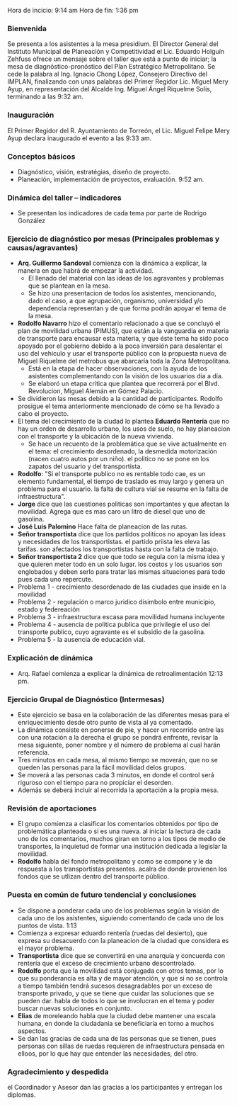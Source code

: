 Hora de incicio: 9:14 am
Hora de fin: 1:36 pm

### Bienvenida

Se presenta a los asistentes a la mesa presidium. El Director General del Instituto Municipal de Planeación y Competitividad el Lic. Eduardo Holguín Zehfuss ofrece un mensaje sobre el taller que está a punto de iniciar; la mesa de diagnóstico-pronóstico del Plan Estratégico Metropolitano. Se cede la palabra al Ing. Ignacio Chong López, Consejero Directivo del IMPLAN, finalizando con unas palabras del Primer Regidor Lic. Miguel Mery Ayup, en representación del Alcalde Ing. Miguel Ángel Riquelme Solís, terminando a las 9:32 am.

### Inauguración

El Primer Regidor del R. Ayuntamiento de Torreón, el Lic. Miguel Felipe Mery Ayup declara inaugurado el evento a las 9:33 am.

### Conceptos básicos

* Diagnóstico, visión, estratégias, diseño de proyecto.
* Planeación, implementación de proyectos, evaluación. 9:52 am.

### Dinámica del taller – indicadores

* Se presentan los indicadores de cada tema por parte de Rodrigo González

### Ejercicio de diagnóstico por mesas (Principales problemas y causas/agravantes)

* **Arq. Guillermo Sandoval** comienza con la dinámica a explicar, la manera en que habrá de empezar la actividad.
    * El llenado del material con las ideas de los agravantes y problemas que se plantean en la mesa.
    * Se hizo una presentacion de todos los asistentes, mencionando, dado el caso, a que agrupación, organismo, universidad y/o dependencia representan y de que forma podrán apoyar el tema de la mesa.
* **Rodolfo Navarro** hizo el comentario relacionado a que se concluyó el plan de movilidad urbana (PIMUS), que están a la vanguardia en materia de transporte para encausar esta materia, y que éste tema ha sido poco apoyado por el gobierno debido a la poca inversión para desalentar el uso del vehiculo y usar el transporte público con la propuesta nueva de Miguel Riquelme del metrobus que abarcaría toda la Zona Metropolitana.
    * Está en la etapa de hacer observaciones, con la ayuda de los asistentes complementando con la visión de los usuarios día a día.
    * Se elaboró un etapa crítica que plantea que recorrerá por el Blvd. Revolucion, Miguel Alemán en Gómez Palacio.
* Se dividieron las mesas debido a la cantidad de participantes. Rodolfo prosigue el tema anteriormente mencionado de cómo se ha llevado a cabo el proyecto.
* El tema del crecimiento de la ciudad lo plantea **Eduardo Rentería** que no hay un orden de desarrollo urbano, los usos de suelo, no hay planeacion con el transporte y la ubicación de la nueva vivienda.
    * Se hace un recuento de la problemática que se vive actualmente en el tema: el crecimiento desordenado, la desmedida motorización (nacen cuatro autos por un niño). el politico no se pone en los zapatos del usuario y del transportista.
* **Rodolfo**: "Si el transporte publico no es rentable todo cae, es un elemento fundamental, el  tiempo de traslado es muy largo y genera un problema para el usuario. la falta de cultura vial se resume en la falta de infraestructura".
* **Jorge** dice que las cuestiones politicas son importantes y que afectan la movilidad. Agrega que es mas caro un litro de diesel que uno de gasolina.
* **José Luis Palomino** Hace falta de planeacion de las rutas.
* **Señor transportista** dice que los partidos politicos no apoyan las ideas y necesidades de los transportistas.  el partido priista les eleva las tarifas. son afectados los transportistas hasta con la falta de trabajo.
* **Señor transportista 2** dice que  que todo se regula con la misma idea y que quieren meter todo en un solo lugar. los costos y los usuarios son englobados y deben serlo para tratar las mismas situaciones para todo pues cada uno repercute.
* Problema 1 - crecimiento desordenado de las ciudades que inside en la movilidad
* Problema 2 - regulación  o marco juridico disimbolo entre municipio, estado y federeación
* Problema 3 - infraestructura escasa  para movilidad humana incluyente
* Problema 4 - ausencia de politica publica que privilegie el uso del transporte publico, cuyo agravante es el subsidio de la gasolina.
* Problema 5 - la ausencia de educación vial.

### Explicación de dinámica

* Arq. Rafael comienza a explicar la dinámica de retroalimentación 12:13 pm.

### Ejercicio Grupal de Diagnóstico (Intermesas)

* Este ejercicio se basa en la  colaboración  de las diferentes mesas para el enriquecimiento desde otro punto de vista al ya comentado.
* La dinámica consiste en ponerse de pie, y hacer un recorrido entre las  con una rotación a la derecha el grupo se pondrá enfrente, revisar la mesa siguiente, poner nombre y el número de problema al cual harán referencia.
* Tres minutos en cada mesa, al mismo tiempo se moverán, que no se queden las personas para la fácil movilidad delos grupos.
* Se moverá a las personas cada 3 minutos, en donde el control será riguroso con el tiempo para no propiciar el desorden.
* Además se deberá incluir al recorrida la aportación a la propia mesa.

### Revisión de aportaciones

* El grupo comienza a clasificar los comentarios obtenidos por tipo de problemática planteada o si es una nueva. al iniciar la lectura de cada uno de los comentarios, muchos giran en torno a los tipos de medio de transportes, la inquietud de formar una institución dedicada a legislar la movilidad.
* **Rodolfo** habla del fondo metropolitano y como se compone y le da respuesta a los transportistas  presentes. acalra de donde provienen los fondos que se utlizan dentro del transporte público.


### Puesta en común de futuro tendencial y conclusiones

* Se dispone a ponderar cada uno de los problemas según la visión de cada uno de los asistentes, siguiendo comentando de cada uno de los puntos de vista.
1:13
* Comienza a expresar eduardo rentería (ruedas del desierto),  que expresa su desacuerdo con la planeacion de la ciudad que considera es el mayor problema.
* **Transportista** dice que se convertirá en una anarquía y concuerda con rentería que el exceso de crecimiento urbano descontrolado.
* **Rodolfo** porta que la movilidad está conjugada con otros temas, por lo que su ponderancia es alta y de mayor atención, y que si no se controla a tiempo también tendrá sucesos desagradables por un exceso de transporte privado, y que se tiene que cuidar las soluciones que se pueden dar. habla de todos lo que se involucran en el tema y poder buscar nuevas soluciones en conjunto.
* **Elias** de moreleando habla que la ciudad debe mantener una escala humana, en donde la ciudadanía se beneficiaría en torno a muchos  aspectos.
* Se dan las gracias de cada una de las personas que se tienen, pues personas con sillas de ruedas requieren de infraestructura pensada en elloos, por lo que hay que entender las necesidades, del otro.

### Agradecimiento y despedida 

el Coordinador y Asesor dan las gracias a los participantes y entregan los diplomas.
